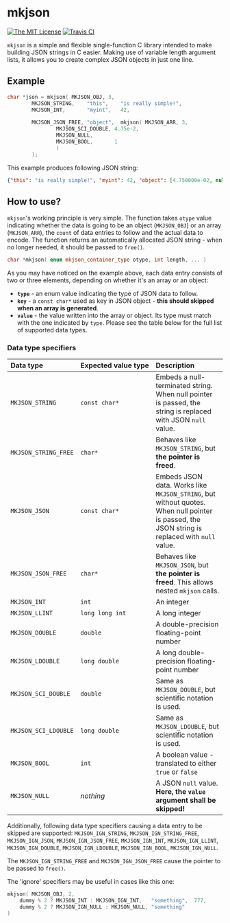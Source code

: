 # mkjson
[![The MIT License](https://img.shields.io/badge/license-MIT-orange.svg?style=flat-square)](http://opensource.org/licenses/MIT)
[![Travis CI](https://img.shields.io/travis/Jacajack/mkjson/master.svg?style=flat-square)](https://travis-ci.org/Jacajack/mkjson)

`mkjson` is a simple and flexible single-function C library intended to make building  JSON strings in C easier. Making use of variable length argument lists, it allows you to create complex JSON objects in just one line.

## Example
```cpp
char *json = mkjson( MKJSON_OBJ, 3,
		MKJSON_STRING,    "this",    "is really simple!",
		MKJSON_INT,       "myint",   42,
		
		MKJSON_JSON_FREE, "object",  mkjson( MKJSON_ARR, 3, 
				MKJSON_SCI_DOUBLE, 4.75e-2,
				MKJSON_NULL,
				MKJSON_BOOL,       1
				)
		);
```

This example produces following JSON string:
```json
{"this": "is really simple!", "myint": 42, "object": [4.750000e-02, null, true]}

```

## How to use?
`mkjson`'s working principle is very simple. The function takes `otype` value indicating whether the data is going to be an object (`MKJSON_OBJ`) or an array (`MKJSON_ARR`), the `count` of data entries to follow and the actual data to encode. The function returns an automatically allocated JSON string - when no longer needed, it should be passed to `free()`.

```cpp
char *mkjson( enum mkjson_container_type otype, int length, ... )
```

As you may have noticed on the example above, each data entry consists of two or three elements, depending on whether it's an array or an object:<br>
 - **`type`**  - an enum value indicating the type of JSON data to follow.<br>
 - **`key`** - a `const char*` used as key in JSON object - **this should skipped when an array is generated**.<br>
 - **`value`** - the value written into the array or object. Its type must match with the one indicated by `type`. Please see the table below for the full list of supported data types.

### Data type specifiers
|Data type|Expected&nbsp;value&nbsp;type|Description|
|:---|:---|:---|
|`MKJSON_STRING`|`const char*`|Embeds a null-terminated string. When null pointer is passed, the string is replaced with JSON `null` value.|
|`MKJSON_STRING_FREE`|`char*`|Behaves like `MKJSON_STRING`, but **the pointer is freed**.|
|`MKJSON_JSON`|`const char*`|Embeds JSON data. Works like `MKJSON_STRING`, but without quotes. When null pointer is passed, the JSON string is replaced with `null` value.|
|`MKJSON_JSON_FREE`|`char*`|Behaves like `MKJSON_JSON`, but **the pointer is freed**. This allows nested `mkjson` calls.|
|`MKJSON_INT`|`int`|An integer|
|`MKJSON_LLINT`|`long long int`|A long integer|
|`MKJSON_DOUBLE`|`double`|A double-precision floating-point number|
|`MKJSON_LDOUBLE`|`long double`|A long double-precision floating-point number|
|`MKJSON_SCI_DOUBLE`|`double`|Same as `MKJSON_DOUBLE`, but scientific notation is used.|
|`MKJSON_SCI_LDOUBLE`|`long double`|Same as `MKJSON_LDOUBLE`, but scientific notation is used.|
|`MKJSON_BOOL`|`int`|A boolean value - translated to either `true` or `false`|
|`MKJSON_NULL`|*nothing*|A JSON `null` value. **Here, the `value` argument shall be skipped!**|

Additionally, following data type specifiers causing a data entry to be skipped are supported: `MKJSON_IGN_STRING`, `MKJSON_IGN_STRING_FREE`, `MKJSON_IGN_JSON`, `MKJSON_IGN_JSON_FREE`, `MKJSON_IGN_INT`, `MKJSON_IGN_LLINT`, `MKJSON_IGN_DOUBLE`, `MKJSON_IGN_LDOUBLE`, `MKJSON_IGN_BOOL`, `MKJSON_IGN_NULL`.

The `MKJSON_IGN_STRING_FREE` and `MKJSON_IGN_JSON_FREE` cause the pointer to be passed to `free()`.

The 'ignore' specifiers may be useful in cases like this one:
```c
mkjson( MKJSON_OBJ, 2,
	dummy % 2 ? MKJSON_INT : MKJSON_IGN_INT,   "something",  777,
	dummy % 2 ? MKJSON_IGN_NULL : MKJSON_NULL, "something"
)
```
